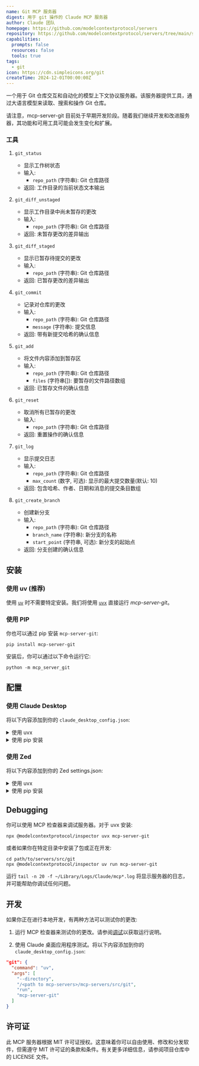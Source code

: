 ```yaml
---
name: Git MCP 服务器
digest: 用于 git 操作的 Claude MCP 服务器
author: Claude 团队
homepage: https://github.com/modelcontextprotocol/servers
repository: https://github.com/modelcontextprotocol/servers/tree/main/src/git
capabilities:
  prompts: false
  resources: false
  tools: true
tags:
  - git
icon: https://cdn.simpleicons.org/git
createTime: 2024-12-01T00:00:00Z
---
```


一个用于 Git 仓库交互和自动化的模型上下文协议服务器。该服务器提供工具，通过大语言模型来读取、搜索和操作 Git 仓库。

请注意，mcp-server-git 目前处于早期开发阶段。随着我们继续开发和改进服务器，其功能和可用工具可能会发生变化和扩展。

### 工具

1. `git_status`

   - 显示工作树状态
   - 输入:
     - `repo_path` (字符串): Git 仓库路径
   - 返回: 工作目录的当前状态文本输出

2. `git_diff_unstaged`

   - 显示工作目录中尚未暂存的更改
   - 输入:
     - `repo_path` (字符串): Git 仓库路径
   - 返回: 未暂存更改的差异输出

3. `git_diff_staged`

   - 显示已暂存待提交的更改
   - 输入:
     - `repo_path` (字符串): Git 仓库路径
   - 返回: 已暂存更改的差异输出

4. `git_commit`

   - 记录对仓库的更改
   - 输入:
     - `repo_path` (字符串): Git 仓库路径
     - `message` (字符串): 提交信息
   - 返回: 带有新提交哈希的确认信息

5. `git_add`

   - 将文件内容添加到暂存区
   - 输入:
     - `repo_path` (字符串): Git 仓库路径
     - `files` (字符串[]): 要暂存的文件路径数组
   - 返回: 已暂存文件的确认信息

6. `git_reset`

   - 取消所有已暂存的更改
   - 输入:
     - `repo_path` (字符串): Git 仓库路径
   - 返回: 重置操作的确认信息

7. `git_log`

   - 显示提交日志
   - 输入:
     - `repo_path` (字符串): Git 仓库路径
     - `max_count` (数字, 可选): 显示的最大提交数量(默认: 10)
   - 返回: 包含哈希、作者、日期和消息的提交条目数组

8. `git_create_branch`
   - 创建新分支
   - 输入:
     - `repo_path` (字符串): Git 仓库路径
     - `branch_name` (字符串): 新分支的名称
     - `start_point` (字符串, 可选): 新分支的起始点
   - 返回: 分支创建的确认信息

## 安装

### 使用 uv (推荐)

使用 [`uv`](https://docs.astral.sh/uv/) 时不需要特定安装。我们将使用 [`uvx`](https://docs.astral.sh/uv/guides/tools/) 直接运行 _mcp-server-git_。

### 使用 PIP

你也可以通过 pip 安装 `mcp-server-git`:

```
pip install mcp-server-git
```

安装后，你可以通过以下命令运行它:

```
python -m mcp_server_git
```

## 配置

### 使用 Claude Desktop

将以下内容添加到你的 `claude_desktop_config.json`:

<details>
<summary>使用 uvx</summary>

```json
"mcpServers": {
  "git": {
    "command": "uvx",
    "args": ["mcp-server-git", "--repository", "path/to/git/repo"]
  }
}
```

</details>

<details>
<summary>使用 pip 安装</summary>

```json
"mcpServers": {
  "git": {
    "command": "python",
    "args": ["-m", "mcp_server_git", "--repository", "path/to/git/repo"]
  }
}
```

</details>

### 使用 Zed

将以下内容添加到你的 Zed settings.json:

<details>
<summary>使用 uvx</summary>

```json
"context_servers": [
  "mcp-server-git": {
    "command": {
      "path": "uvx",
      "args": ["mcp-server-git"]
    }
  }
],
```

</details>

<details>
<summary>使用 pip 安装</summary>

```json
"context_servers": {
  "mcp-server-git": {
    "command": {
      "path": "python",
      "args": ["-m", "mcp_server_git"]
    }
  }
},
```

</details>

## Debugging

你可以使用 MCP 检查器来调试服务器。对于 uvx 安装:

```
npx @modelcontextprotocol/inspector uvx mcp-server-git
```

或者如果你在特定目录中安装了包或正在开发:

```
cd path/to/servers/src/git
npx @modelcontextprotocol/inspector uv run mcp-server-git
```

运行 `tail -n 20 -f ~/Library/Logs/Claude/mcp*.log` 将显示服务器的日志，并可能帮助你调试任何问题。

## 开发

如果你正在进行本地开发，有两种方法可以测试你的更改:

1. 运行 MCP 检查器来测试你的更改。请参阅[调试](#debugging)以获取运行说明。

2. 使用 Claude 桌面应用程序测试。将以下内容添加到你的 `claude_desktop_config.json`:

```json
"git": {
  "command": "uv",
  "args": [
    "--directory",
    "/<path to mcp-servers>/mcp-servers/src/git",
    "run",
    "mcp-server-git"
  ]
}
```

## 许可证

此 MCP 服务器根据 MIT 许可证授权。这意味着你可以自由使用、修改和分发软件，但需遵守 MIT 许可证的条款和条件。有关更多详细信息，请参阅项目仓库中的 LICENSE 文件。
